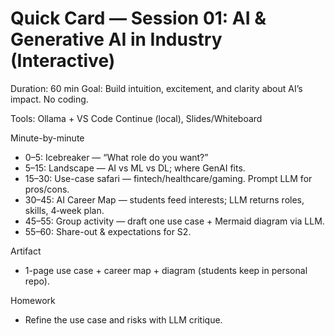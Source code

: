 # Quick Card — Session 01: AI & Generative AI in Industry (Interactive)

Duration: 60 min
Goal: Build intuition, excitement, and clarity about AI’s impact. No coding.

Tools: Ollama + VS Code Continue (local), Slides/Whiteboard

Minute-by-minute
- 0–5: Icebreaker — “What role do you want?”
- 5–15: Landscape — AI vs ML vs DL; where GenAI fits.
- 15–30: Use-case safari — fintech/healthcare/gaming. Prompt LLM for pros/cons.
- 30–45: AI Career Map — students feed interests; LLM returns roles, skills, 4‑week plan.
- 45–55: Group activity — draft one use case + Mermaid diagram via LLM.
- 55–60: Share-out & expectations for S2.

Artifact
- 1-page use case + career map + diagram (students keep in personal repo).

Homework
- Refine the use case and risks with LLM critique.
